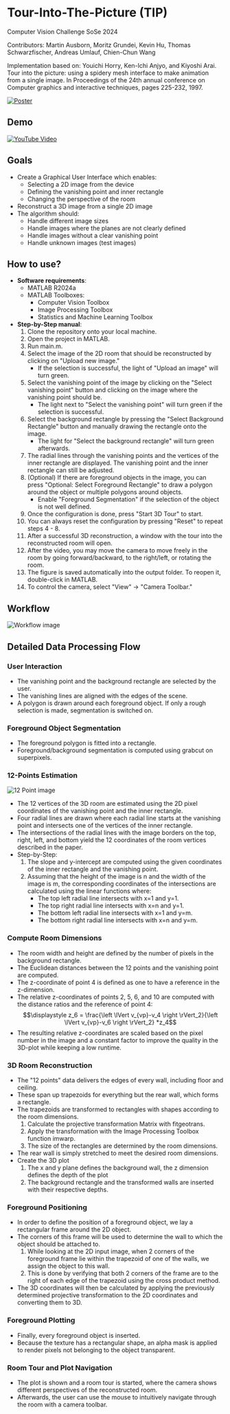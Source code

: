 <h1>Tour-Into-The-Picture (TIP)</h1>

Computer Vision Challenge SoSe 2024

Contributors: Martin Ausborn, Moritz Grundei, Kevin Hu, Thomas Schwarzfischer, Andreas Umlauf, Chien-Chun Wang

Implementation based on: Youichi Horry, Ken-Ichi Anjyo, and Kiyoshi Arai. Tour into the picture: using a spidery mesh interface to make animation from a single image. In Proceedings of the 24th annual conference on Computer graphics and interactive techniques, pages 225-232, 1997.

[![Poster](https://github.com/MoritzGrundei/cv-challenge/blob/main/img_poster/Poster.png)](https://github.com/MoritzGrundei/cv-challenge/blob/main/img_poster/Poster.png)

<h2>Demo</h2>

[![YouTube Video](https://img.youtube.com/vi/Qzywup2Et_M/0.jpg)](https://youtu.be/Qzywup2Et_M)

<h2>Goals</h2>

  - Create a Graphical User Interface which enables:
      - Selecting a 2D image from the device
      - Defining the vanishing point and inner rectangle
      - Changing the perspective of the room
  - Reconstruct a 3D image from a single 2D image
  - The algorithm should:
      - Handle different image sizes
      - Handle images where the planes are not clearly defined
      - Handle images without a clear vanishing point
      - Handle unknown images (test images)

<h2>How to use?</h2>
  
  - **Software requirements**:
      - MATLAB R2024a
      - MATLAB Toolboxes:
          - Computer Vision Toolbox
          - Image Processing Toolbox
          - Statistics and Machine Learning Toolbox
  - **Step-by-Step manual**:
    1. Clone the repository onto your local machine.
    2. Open the project in MATLAB.
    3. Run main.m.
    4. Select the image of the 2D room that should be reconstructed by clicking on "Upload new image."
       - If the selection is successful, the light of "Upload an image" will turn green.
    5. Select the vanishing point of the image by clicking on the "Select vanishing point" button and clicking on the image where the vanishing point should be.
       - The light next to "Select the vanishing point" will turn green if the selection is successful.
    6. Select the background rectangle by pressing the "Select Background Rectangle" button and manually drawing the rectangle onto the image.
       - The light for "Select the background rectangle" will turn green afterwards.
    7. The radial lines through the vanishing points and the vertices of the inner rectangle are displayed. The vanishing point and the inner rectangle can still be adjusted.
    8. (Optional) If there are foreground objects in the image, you can press "Optional: Select Foreground Rectangle" to draw a polygon around the object or multiple polygons around objects.
       - Enable "Foreground Segmentation" if the selection of the object is not well defined.
    9. Once the configuration is done, press "Start 3D Tour" to start.
    10. You can always reset the configuration by pressing "Reset" to repeat steps 4 - 8.
    11. After a successful 3D reconstruction, a window with the tour into the reconstructed room will open.
    12. After the video, you may move the camera to move freely in the room by going forward/backward, to the right/left, or rotating the room.
    13. The figure is saved automatically into the output folder. To reopen it, double-click in MATLAB.
    14. To control the camera, select "View" -> "Camera Toolbar."

<h2>Workflow</h2>

![Workflow image](https://github.com/MoritzGrundei/cv-challenge/blob/main/img_poster/Workflow_plot.png)

<h2>Detailed Data Processing Flow</h2>

<h3>User Interaction</h3>

  - The vanishing point and the background rectangle are selected by the user.
  - The vanishing lines are aligned with the edges of the scene.
  - A polygon is drawn around each foreground object. If only a rough selection is made, segmentation is switched on.

<h3>Foreground Object Segmentation</h3>

  - The foreground polygon is fitted into a rectangle.
  - Foreground/background segmentation is computed using grabcut on superpixels.

<h3>12-Points Estimation</h3>

  ![12 Point image](https://github.com/MoritzGrundei/cv-challenge/blob/main/img_poster/12_Point_Plot.png)

  - The 12 vertices of the 3D room are estimated using the 2D pixel coordinates of the vanishing point and the inner rectangle.
  - Four radial lines are drawn where each radial line starts at the vanishing point and intersects one of the vertices of the inner rectangle.
  - The intersections of the radial lines with the image borders on the top, right, left, and bottom yield the 12 coordinates of the room vertices described in the paper.
  - Step-by-Step:
    1. The slope and y-intercept are computed using the given coordinates of the inner rectangle and the vanishing point.
    2. Assuming that the height of the image is n and the width of the image is m, the corresponding coordinates of the intersections are calculated using the linear functions where:
        - The top left radial line intersects with x=1 and y=1.
        - The top right radial line intersects with x=n and y=1.
        - The bottom left radial line intersects with x=1 and y=m.
        - The bottom right radial line intersects with x=n and y=m.

<h3>Compute Room Dimensions</h3>

  - The room width and height are defined by the number of pixels in the background rectangle.
  - The Euclidean distances between the 12 points and the vanishing point are computed.
  - The z-coordinate of point 4 is defined as one to have a reference in the z-dimension.
  - The relative z-coordinates of points 2, 5, 6, and 10 are computed with the distance ratios and the reference of point 4:
    $$\displaystyle z_6 = \frac{\left \lVert v_{vp}-v_4 \right \rVert_2}{\left \lVert v_{vp}-v_6 \right \rVert_2} *z_4$$
  - The resulting relative z-coordinates are scaled based on the pixel number in the image and a constant factor to improve the quality in the 3D-plot while keeping a low runtime.

<h3>3D Room Reconstruction</h3>

  - The "12 points" data delivers the edges of every wall, including floor and ceiling.
  - These span up trapezoids for everything but the rear wall, which forms a rectangle.
  - The trapezoids are transformed to rectangles with shapes according to the room dimensions.
     1. Calculate the projective transformation Matrix with fitgeotrans.
     2. Apply the transformation with the Image Processing Toolbox function imwarp.
     3. The size of the rectangles are determined by the room dimensions.
  - The rear wall is simply stretched to meet the desired room dimensions.
  - Create the 3D plot
     1. The x and y plane defines the background wall, the z dimension defines the depth of the plot
     2. The background rectangle and the transformed walls are inserted with their respective depths.

<h3>Foreground Positioning</h3>

   - In order to define the position of a foreground object, we lay a rectangular frame around the 2D object.
   - The corners of this frame will be used to determine the wall to which the object should be attached to.
     1. While looking at the 2D input image, when 2 corners of the foreground frame lie within the trapezoid of one of the walls, we assign the object to this wall.
     2. This is done by verifying that both 2 corners of the frame are to the right of each edge of the trapezoid using the cross product method.
   - The 3D coordinates will then be calculated by applying the previously determined projective transformation to the 2D coordinates and converting them to 3D.

<h3>Foreground Plotting</h3>

  - Finally, every foreground object is inserted.
  - Because the texture has a rectangular shape, an alpha mask is applied to render pixels not belonging to the object transparent.

<h3>Room Tour and Plot Navigation</h3>

  - The plot is shown and a room tour is started, where the camera shows different perspectives of the reconstructed room.
  - Afterwards, the user can use the mouse to intuitively navigate through the room with a camera toolbar.


